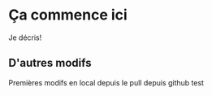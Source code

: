# Ça commence ici

Je décris!

## D'autres modifs

Premières modifs en local depuis le pull depuis github
test

